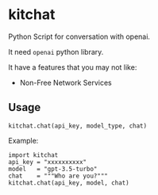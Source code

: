 # kitchat
Python Script for conversation with openai.

It need `openai` python library.

It have a features that you may not like:
- Non-Free Network Services

## Usage

    kitchat.chat(api_key, model_type, chat)

Example:

    import kitchat
    api_key = "xxxxxxxxxx"
    model   = "gpt-3.5-turbo"
    chat    = """Who are you?"""
    kitchat.chat(api_key, model, chat)
